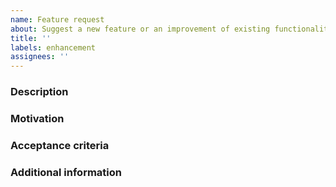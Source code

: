 ```yaml
---
name: Feature request
about: Suggest a new feature or an improvement of existing functionality
title: ''
labels: enhancement
assignees: ''
---
```


<!--
BEFORE SUBMITTING: 
1) Please search to make sure this feature has not been requested already
2) If it is about something that does not work as expected, please create a bug report instead.
3) Delete any comment bloc such as this one.
-->

### Description
<!-- Describe the problem this feature/improvement is addressing, and the solution you'd like -->

### Motivation
<!-- Describe why it is needed: the value to a user, and who that user might be -->

### Acceptance criteria
<!-- Describe the conditions which must be met for this request to be closed -->

### Additional information
<!-- E.g.: Link to example, documentation and/or non-duplicate issue -->
